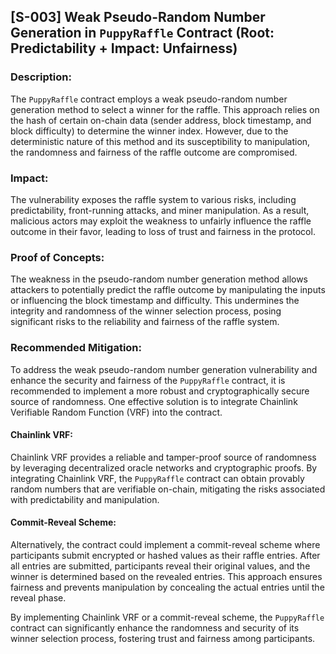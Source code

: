 ## [S-003] Weak Pseudo-Random Number Generation in `PuppyRaffle` Contract (Root: Predictability + Impact: Unfairness)

### Description:
The `PuppyRaffle` contract employs a weak pseudo-random number generation method to select a winner for the raffle. This approach relies on the hash of certain on-chain data (sender address, block timestamp, and block difficulty) to determine the winner index. However, due to the deterministic nature of this method and its susceptibility to manipulation, the randomness and fairness of the raffle outcome are compromised.

### Impact:
The vulnerability exposes the raffle system to various risks, including predictability, front-running attacks, and miner manipulation. As a result, malicious actors may exploit the weakness to unfairly influence the raffle outcome in their favor, leading to loss of trust and fairness in the protocol.

### Proof of Concepts:
The weakness in the pseudo-random number generation method allows attackers to potentially predict the raffle outcome by manipulating the inputs or influencing the block timestamp and difficulty. This undermines the integrity and randomness of the winner selection process, posing significant risks to the reliability and fairness of the raffle system.

### Recommended Mitigation:
To address the weak pseudo-random number generation vulnerability and enhance the security and fairness of the `PuppyRaffle` contract, it is recommended to implement a more robust and cryptographically secure source of randomness. One effective solution is to integrate Chainlink Verifiable Random Function (VRF) into the contract.

#### Chainlink VRF:
Chainlink VRF provides a reliable and tamper-proof source of randomness by leveraging decentralized oracle networks and cryptographic proofs. By integrating Chainlink VRF, the `PuppyRaffle` contract can obtain provably random numbers that are verifiable on-chain, mitigating the risks associated with predictability and manipulation.

#### Commit-Reveal Scheme:
Alternatively, the contract could implement a commit-reveal scheme where participants submit encrypted or hashed values as their raffle entries. After all entries are submitted, participants reveal their original values, and the winner is determined based on the revealed entries. This approach ensures fairness and prevents manipulation by concealing the actual entries until the reveal phase.

By implementing Chainlink VRF or a commit-reveal scheme, the `PuppyRaffle` contract can significantly enhance the randomness and security of its winner selection process, fostering trust and fairness among participants.
